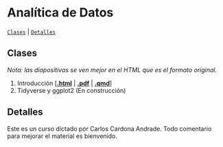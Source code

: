 # Analítica de Datos

[`Clases`](#clases) | [`Detalles`](#detalles) 

## Clases

*Nota: las diapositivas se ven mejor en el HTML que es el formato original.*

1. Introducción \[[**.html**](https://rawcdn.githack.com/ccardonaandrade/analisis_de_datos/e3d104a4ab95d1579d72ffd238dabd101cda8cb5/clase1/clase1.html) | [**.pdf**](https://rawcdn.githack.com/ccardonaandrade/analisis_de_datos/e3d104a4ab95d1579d72ffd238dabd101cda8cb5/clase1/clase1.pdf) | [**.qmd**](https://rawcdn.githack.com/ccardonaandrade/analisis_de_datos/e3d104a4ab95d1579d72ffd238dabd101cda8cb5/clase1/clase1.qmd)\]
2. Tidyverse y ggplot2 (En construcción)

## Detalles
Este es un curso dictado por Carlos Cardona Andrade. Todo comentario para mejorar el material es bienvenido.
